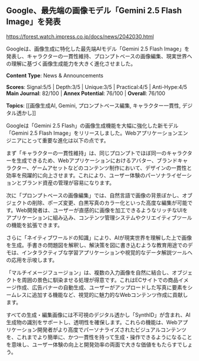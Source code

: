## Google、最先端の画像モデル「Gemini 2.5 Flash Image」を発表

https://forest.watch.impress.co.jp/docs/news/2042030.html

Googleは、画像生成に特化した最先端AIモデル「Gemini 2.5 Flash Image」を発表し、キャラクターの一貫性維持、プロンプトベースの画像編集、現実世界への理解に基づく画像生成能力を大きく進化させました。

**Content Type**: News & Announcements

**Scores**: Signal:5/5 | Depth:3/5 | Unique:3/5 | Practical:4/5 | Anti-Hype:4/5
**Main Journal**: 82/100 | **Annex Potential**: 76/100 | **Overall**: 76/100

**Topics**: [[画像生成AI, Gemini, プロンプトベース編集, キャラクター一貫性, デジタル透かし]]

Googleは「Gemini 2.5 Flash」の画像生成機能を大幅に強化した新モデル「Gemini 2.5 Flash Image」をリリースしました。Webアプリケーションエンジニアにとって重要な進化は以下の点です。

まず「キャラクターの一貫性維持」は、同じプロンプトでほぼ同一のキャラクターを生成できるため、Webアプリケーションにおけるアバター、ブランドキャラクター、ゲームアセットなどのコンテンツ制作において、デザインの一貫性と効率を飛躍的に向上させます。これにより、ユーザー体験のパーソナライゼーションとブランド資産の管理が容易になります。

次に「プロンプトベースの画像編集」では、自然言語で画像の背景ぼかし、オブジェクトの削除、ポーズ変更、白黒写真のカラー化といった高度な編集が可能です。Web開発者は、ユーザーが直感的に画像を加工できるようなリッチなUIをアプリケーションに組み込み、コンテンツ管理システムやクリエイティブツールの機能を拡張できます。

さらに「ネイティブワールドの知識」により、AIが現実世界を理解した上で画像を生成。手書きの問題図を解釈し、解決策を図に書き込むような教育用途でのデモは、インタラクティブな学習アプリケーションや視覚的なデータ解説ツールへの応用を示唆します。

「マルチイメージフュージョン」は、複数の入力画像を自然に結合し、オブジェクトを周囲の景色に馴染ませる処理が得意です。これはECサイトでの商品イメージ作成、広告バナーの自動生成、ユーザーがアップロードした写真に要素をシームレスに追加する機能など、視覚的に魅力的なWebコンテンツ作成に貢献します。

すべての生成・編集画像には不可視のデジタル透かし「SynthID」が含まれ、AI生成物の識別をサポートし、透明性を確保します。これらの機能は、Webアプリケーション開発者がより高度でパーソナライズされたビジュアルコンテンツを、これまでより簡単に、かつ一貫性を持って生成・操作できるようになることを意味し、ユーザー体験の向上と開発効率の両面で大きな価値をもたらすでしょう。
